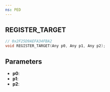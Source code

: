 ```yaml
---
ns: PED
---
```

## REGISTER_TARGET

```c
// 0x2F25D9AEFA34FBA2
void REGISTER_TARGET(Any p0, Any p1, Any p2);
```

## Parameters
* **p0**:
* **p1**:
* **p2**:
